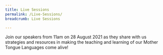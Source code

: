 ```yaml
---
title: Live Sessions
permalink: /Live-Sessions/
breadcrumb: Live Sessions

---
```

<!-- Global site tag (gtag.js) - Google Ads: 726049306 -->
<script async src="https://www.googletagmanager.com/gtag/js?id=AW-726049306"></script>
<script>
  window.dataLayer = window.dataLayer || [];
  function gtag(){dataLayer.push(arguments);}
  gtag('js', new Date());

  gtag('config', 'AW-726049306');
</script>
<div>
<p>
  Join our speakers from 11am on 28 August 2021 as they share with us strategies and resources in making the teaching and learning of our Mother Tongue Languages come alive!
</p>
</div>
